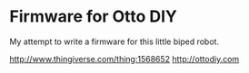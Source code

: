 # Firmware for Otto DIY

My attempt to write a firmware for this little biped robot.

http://www.thingiverse.com/thing:1568652
http://ottodiy.com
